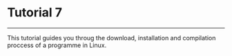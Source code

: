 # Tutorial 7
---

This tutorial guides you throug the download, installation and compilation proccess of a programme in Linux.
